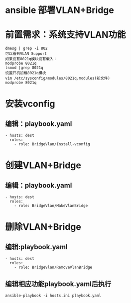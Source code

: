 # ansible 部署VLAN+Bridge
# 前置需求：系统支持VLAN功能
```
dmesg | grep -i 802 
可以看到VLAN Support
如果没有8021q模块没有载入：
modprobe 8021q
lsmod |grep 8021q
设置开机加载8021q模块
vim /etc/sysconfig/modules/8021q.modules(新文件)
modprobe 8021q
```
# 安装vconfig
## 编辑：playbook.yaml
```
- hosts: dest
  roles:
    - role: BridgeVlan/Install-vconfig
```
# 创建VLAN+Bridge
## 编辑：playbook.yaml
```
- hosts: dest
  roles:
    - role: BridgeVlan/MakeVlanBridge
```
# 删除VLAN+Bridge
## 编辑:playbook.yaml
```
- hosts: dest
  roles:
    - role: BridgeVlan/RemoveVlanBridge
```
## 编辑相应功能playbook.yaml后执行
```
ansible-playbook -i hosts.ini playbook.yaml
```
